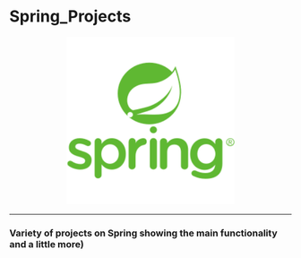 # Spring_Projects

<div id="header" align="center">
  <img src="https://github.com/devicons/devicon/blob/master/icons/spring/spring-original-wordmark.svg" width="300"/>
</div>

---

### Variety of projects on Spring showing the main functionality and a little more)


